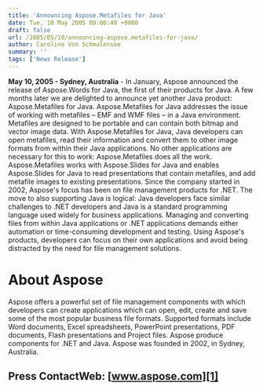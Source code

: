 ```yaml
---
title: 'Announcing Aspose.Metafiles for Java'
date: Tue, 10 May 2005 09:00:49 +0000
draft: false
url: /2005/05/10/announcing-aspose.metafiles-for-java/
author: Caroline Von Schmalensee
summary: ''
tags: ['News Release']
---
```


**May 10, 2005 - Sydney, Australia** \- In January, Aspose announced the release of Aspose.Words for Java, the first of their products for Java. A few months later we are delighted to announce yet another Java product: Aspose.Metafiles for Java. Aspose.Metafiles for Java addresses the issue of working with metafiles – EMF and WMF files – in a Java environment. Metafiles are designed to be portable and can contain both bitmap and vector image data. With Aspose.Metafiles for Java, Java developers can open metafiles, read their information and convert them to other image formats from within their Java applications. No other applications are necessary for this to work: Aspose.Metafiles does all the work. Aspose.Metafiles works with Aspose.Slides for Java and enables Aspose.Slides for Java to read presentations that contain metafiles, and add metafile images to existing presentations. Since the company started in 2002, Aspose's focus has been on file management products for .NET. The move to also supporting Java is logical: Java developers face similar challenges to .NET developers and Java is a standard programming language used widely for business applications. Managing and converting files from within Java applications or .NET applications demands either automation or time-consuming development and testing. Using Aspose's products, developers can focus on their own applications and avoid being distracted by the need for file management solutions.

# About Aspose

Aspose offers a powerful set of file management components with which developers can create applications which can open, edit, create and save some of the most popular business file formats. Supported formats include Word documents, Excel spreadsheets, PowerPoint presentations, PDF documents, Flash presentations and Project files. Aspose produce components for .NET and Java. Aspose was founded in 2002, in Sydney, Australia.

## Press ContactWeb: [www.aspose.com][1]




[1]: https://www.aspose.com/ "Go to the home page."



